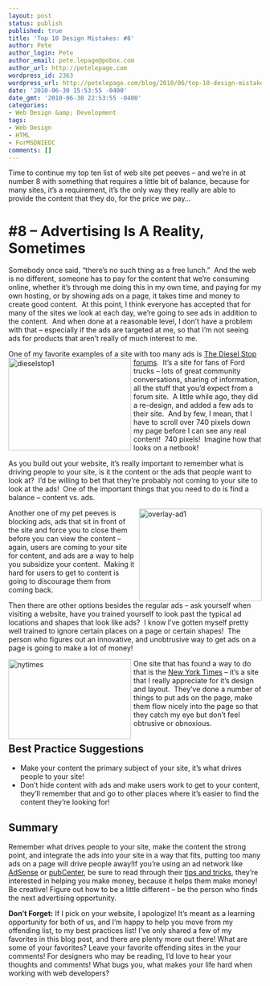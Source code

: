 ```yaml
---
layout: post
status: publish
published: true
title: 'Top 10 Design Mistakes: #8'
author: Pete
author_login: Pete
author_email: pete.lepage@pobox.com
author_url: http://petelepage.com
wordpress_id: 2363
wordpress_url: http://petelepage.com/blog/2010/06/top-10-design-mistakes-8/
date: '2010-06-30 15:53:55 -0400'
date_gmt: '2010-06-30 22:53:55 -0400'
categories:
- Web Design &amp; Development
tags:
- Web Design
- HTML
- ForMSDNIEDC
comments: []
---
```

<p>Time to continue my top ten list of web site pet peeves – and we’re in at number 8 with something that requires a little bit of balance, because for many sites, it’s a requirement, it’s the only way they really are able to provide the content that they do, for the price we pay…</p>
<h1>#8 – Advertising Is A Reality, Sometimes</h1>
<p>Somebody once said, “there’s no such thing as a free lunch.”  And the web is no different, someone has to pay for the content that we’re consuming online, whether it’s through me doing this in my own time, and paying for my own hosting, or by showing ads on a page, it takes time and money to create good content.  At this point, I think everyone has accepted that for many of the sites we look at each day, we’re going to see ads in addition to the content.  And when done at a reasonable level, I don’t have a problem with that – especially if the ads are targeted at me, so that I’m not seeing ads for products that aren’t really of much interest to me.</p>
<p>One of my favorite examples of a site with too many ads is <a href="http://www.thedieselstop.com/forums" target="_blank">The Diesel Stop forums</a><a href="http://petelepage.com/blog/wp-content/uploads/2010/06/dieselstop1.png"><img class="wlDisabledImage" style="margin: 0px 5px 0px 0px; display: inline; border-width: 0px;" title="dieselstop1" src="http://petelepage.com/blog/wp-content/uploads/2010/06/dieselstop1_thumb.png" border="0" alt="dieselstop1" width="244" height="184" align="left" /></a>.  It’s a site for fans of Ford trucks – lots of great community conversations, sharing of information, all the stuff that you’d expect from a forum site.  A little while ago, they did a re-design, and added a few ads to their site.  And by few, I mean, that I have to scroll over 740 pixels down my page before I can see any real content!  740 pixels!  Imagine how that looks on a netbook!</p>
<p>As you build out your website, it’s really important to remember what is driving people to your site, is it the content or the ads that people want to look at?  I’d be willing to bet that they’re probably not coming to your site to look at the ads!  One of the important things that you need to do is find a balance – content vs. ads. </p>
<p><a href="http://petelepage.com/blog/wp-content/uploads/2010/06/overlayad1.png"><img class="wlDisabledImage" style="margin: 0px 0px 0px 5px; display: inline; border-width: 0px;" title="overlay-ad1" src="http://petelepage.com/blog/wp-content/uploads/2010/06/overlayad1_thumb.png" border="0" alt="overlay-ad1" width="244" height="184" align="right" /></a>Another one of my pet peeves is blocking ads, ads that sit in front of the site and force you to close them before you can view the content – again, users are coming to your site for content, and ads are a way to help you subsidize your content.  Making it hard for users to get to content is going to discourage them from coming back. </p>
<p>Then there are other options besides the regular ads – ask yourself when visiting a website, have you trained yourself to look past the typical ad locations and shapes that look like ads?  I know I’ve gotten myself pretty well trained to ignore certain places on a page or certain shapes!  The person who figures out an innovative, and unobtrusive way to get ads on a page is going to make a lot of money!</p>
<p><a href="http://petelepage.com/blog/wp-content/uploads/2010/06/nytimes.png"><img class="wlDisabledImage" style="margin: 0px 5px 0px 0px; display: inline; border-width: 0px;" title="nytimes" src="http://petelepage.com/blog/wp-content/uploads/2010/06/nytimes_thumb.png" border="0" alt="nytimes" width="244" height="159" align="left" /></a>One site that has found a way to do that is the <a href="http://www.nytimes.com/" target="_blank">New York Times</a> – it’s a site that I really appreciate for it’s design and layout.  They’ve done a number of things to put ads on the page, make them flow nicely into the page so that they catch my eye but don’t feel obtrusive or obnoxious.</p>
<h2 style="clear: left;">Best Practice Suggestions</h2>
<ul>
<li>Make your content the primary subject of your site, it’s what drives people to your site!</li>
<li>Don’t hide content with ads and make users work to get to your content, they’ll remember that and go to other places where it’s easier to find the content they’re looking for!</li>
</ul>
<h2 style="clear: left;">Summary</h2>
<p>Remember what drives people to your site, make the content the strong point, and integrate the ads into your site in a way that fits, putting too many ads on a page will drive people away!If you’re using an ad network like <a href="https://www.google.com/adsense/support/?hl=en&amp;sourceid=aso&amp;subid=ww-en-et-storefrontEN_v2_HCFooterLink&amp;medium=link" target="_blank">AdSense</a> or <a href="https://pubcenter.microsoft.com/" target="_blank">pubCenter</a>, be sure to read through their <a href="https://www.google.com/adsense/support/bin/answer.py?hl=en&amp;answer=171656" target="_blank">tips and tricks</a>, they’re interested in helping you make money, because it helps them make money! Be creative! Figure out how to be a little different – be the person who finds the next advertising opportunity.    </p>
<p><strong>Don’t Forget:</strong> If I pick on your website, I apologize! It’s meant as a learning opportunity for both of us, and I’m happy to help you move from my offending list, to my best practices list! I’ve only shared a few of my favorites in this blog post, and there are plenty more out there! What are some of your favorites? Leave your favorite offending sites in the your comments! For designers who may be reading, I’d love to hear your thoughts and comments! What bugs you, what makes your life hard when working with web developers?</p>
